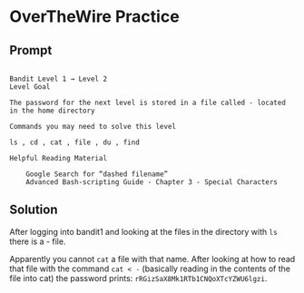 # OverTheWire Practice

## Prompt
```

Bandit Level 1 → Level 2
Level Goal

The password for the next level is stored in a file called - located in the home directory

Commands you may need to solve this level

ls , cd , cat , file , du , find

Helpful Reading Material

    Google Search for “dashed filename”
    Advanced Bash-scripting Guide - Chapter 3 - Special Characters
```


## Solution

After logging into bandit1 and looking at the files in the directory with `ls` there is a - file.

Apparently you cannot `cat` a file with that name. After looking at how to read that file with the command `cat < -` (basically reading in the contents of the file into cat) the password prints: `rRGizSaX8Mk1RTb1CNQoXTcYZWU6lgzi`.


